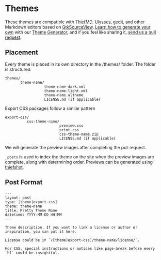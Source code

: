 # Themes

These themes are compatible with [ThiefMD](https://thiefmd.com), [Ulysses](https://ulysses.app), [gedit](https://wiki.gnome.org/Apps/Gedit), and other Markdown editors based on [GtkSourceView](https://wiki.gnome.org/Projects/GtkSourceView). [Learn how to generate your own](/howto) with our [Theme Generator](https://github.com/ThiefMD/theme-generator), and if you feel like sharing it, [send us a pull request](https://github.com/ThiefMD/themes).

## Placement

Every theme is placed in its own directory in the /themes/ folder. The folder is structured:

```
themes/
       theme-name/
                  theme-name-dark.xml
                  theme-name-light.xml
                  theme-name.ultheme
                  LICENSE.md (if applicable)
```

Export CSS packages follow a similar pattern

```
export-css/
          css-theme-name/
                         preview.css
                         print.css
                         css-theme-name.zip
                         LICENSE.md (if applicable)
```

We will generate the preview images after completing the pull request.

`_posts` is used to index the theme on the site when the preview images are complete, along with determining order. Previews can be generated using [thiefshot](https://github.com/TwiRp/thief-screenshot).

## Post Format

```
---
layout: post
type: [theme|export-css]
theme: theme-name
title: Pretty Theme Name
datetime: YYYY-MM-DD HH:MM
---

Theme description. If you want to link a license or author or inspiration, you can put it here.

License could be in `/[theme|export-css]/theme-name/license/`.

For CSS, special instructions or notices like page-break before every `h1` could be insightful.
```
